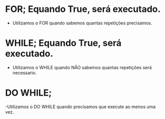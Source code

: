 # FOR; Equando True, será executado.
- Utilizamos o FOR quando sabemos quantas repetições precisamos.

# WHILE; Equando True, será executado.
- Utilizamos o WHILE quando NÃO sabemos quantas repetiçôes será necessario.

# DO WHILE;
-Utilizamos o DO WHILE quando precisamos que execute ao menos uma vez.
